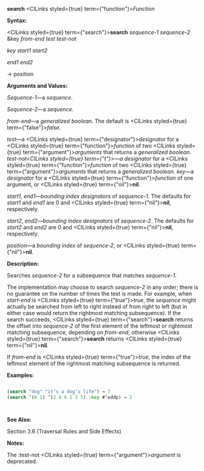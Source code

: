 **search** <ClLinks styled={true} term={"function"}><i>Function</i></ClLinks> 



**Syntax:** 



<ClLinks styled={true} term={"search"}><b>search</b></ClLinks> *sequence-1 sequence-2* &amp;key *from-end test test-not* 



*key start1 start2* 



*end1 end2* 



→ position 



**Arguments and Values:** 



*Sequence-1*—a *sequence*. 



*Sequence-2*—a *sequence*. 



*from-end*—a *generalized boolean*. The default is <ClLinks styled={true} term={"false"}><i>false</i></ClLinks>. 



*test*—a <ClLinks styled={true} term={"designator"}><i>designator</i></ClLinks> for a <ClLinks styled={true} term={"function"}><i>function</i></ClLinks> of two <ClLinks styled={true} term={"argument"}><i>arguments</i></ClLinks> that returns a *generalized boolean*. *test-not<ClLinks styled={true} term={"t"}><i>—a </i></ClLinks>designator* for a <ClLinks styled={true} term={"function"}><i>function</i></ClLinks> of two <ClLinks styled={true} term={"argument"}><i>arguments</i></ClLinks> that returns a *generalized boolean*. *key*—a *designator* for a <ClLinks styled={true} term={"function"}><i>function</i></ClLinks> of one argument, or <ClLinks styled={true} term={"nil"}><b>nil</b></ClLinks>. 



*start1*, *end1*—*bounding index designators* of *sequence-1*. The defaults for *start1* and *end1* are 0 and <ClLinks styled={true} term={"nil"}><b>nil</b></ClLinks>, respectively. 



*start2*, *end2*—*bounding index designators* of *sequence-2*. The defaults for *start2* and *end2* are 0 and <ClLinks styled={true} term={"nil"}><b>nil</b></ClLinks>, respectively. 



*position*—a *bounding index* of *sequence-2*, or <ClLinks styled={true} term={"nil"}><b>nil</b></ClLinks>. 



**Description:** 



Searches *sequence-2* for a subsequence that matches *sequence-1*. 



The implementation may choose to search *sequence-2* in any order; there is no guarantee on the number of times the test is made. For example, when *start-end* is <ClLinks styled={true} term={"true"}><i>true</i></ClLinks>, the *sequence* might actually be searched from left to right instead of from right to left (but in either case would return the rightmost matching subsequence). If the search succeeds, <ClLinks styled={true} term={"search"}><b>search</b></ClLinks> returns the offset into *sequence-2* of the first element of the leftmost or rightmost matching subsequence, depending on *from-end*; otherwise <ClLinks styled={true} term={"search"}><b>search</b></ClLinks> returns <ClLinks styled={true} term={"nil"}><b>nil</b></ClLinks>. 



If *from-end* is <ClLinks styled={true} term={"true"}><i>true</i></ClLinks>, the index of the leftmost element of the rightmost matching subsequence is returned. 



**Examples:**
```lisp

(search "dog" "it’s a dog’s life") → 7 
(search ’(0 1) ’(2 4 6 1 3 5) :key #’oddp) → 2 




```
**See Also:** 



Section 3.6 (Traversal Rules and Side Effects) 



**Notes:** 



The :test-not <ClLinks styled={true} term={"argument"}><i>argument</i></ClLinks> is deprecated. 



